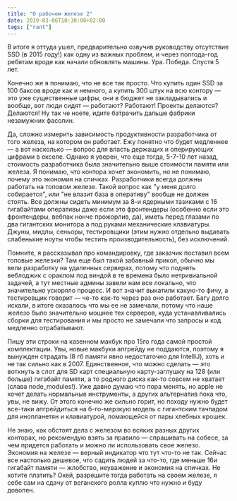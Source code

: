```yaml
---
title: "О рабочем железе 2"
date: 2019-03-06T10:30:00+02:00
tags: ["rant"]
---
```


В итоге я оттуда ушел, предварительно озвучив руководству отсутствие SSD (в 2015 году!) как одну из важных проблем, и через полгода-год ребятам вроде как начали обновлять машины. Ура. Победа. Спустя 5 лет.

Конечно же я понимаю, что не все так просто. Что купить один SSD за 100 баксов вроде как и немного, а купить 300 штук на всю контору — это уже существенные цифры, они в бюджет не закладывались и вообще, вот люди сидят — работают? Работают! Проекты делаются? Делаются! Ну так че ноете, идите батрачить дальше фабрики незамужних фасолин. 

Да, сложно измерить зависимость продуктивности разработчика от того железа, на котором он работает. Ежу понятно что будет медленнее — а вот насколько — вопрос для власть держащих и оперирующих цифрами в екселе. Однако я уверен, что еще тогда, 5-7-10 лет назад, стоимость разработчика была значительно выше стоимости памяти или железа. Я понимаю, что контора хочет экономить, но не понимаю, почему это экономия на спичках. Разработчики всегда должны работать на топовом железе. Такой вопрос как "у меня долго собирается", или "не влазит база в оперативу" вообще не должен стоять. Все должны сидеть минимум за 8-и ядерными тазиками с 16 гигабайтами оперативы даже если это фронтендеры (особенно если это фронтендеры, вебпак нонче прожорлив, да), иметь перед глазами по два гигантских монитора а под руками механические клавиатуры. Джуны, мидлы, сеньоры, тестировщики (этим нужно отдельно выдавать слабенькие ноуты чтобы тестить производительность), без исключений.

Помните, я рассказывал про командировку, где заказчик поставил всем топовые железки? Там еще был такой забавный прикол, обычно мы вели разработку на удаленных серверах, потому что поднять веблоджик с ораклом под виндой в те времена было нетривиальной задачей, а тут местные админы завели нам все локально, что значительно ускоряло процесс. И вот значит выкатили какую-то фичу, а тестировщик говорит — че-то как-то через раз оно работает. Багу долго искали, в итоге оказалось что мы ее не замечали, потому что наше железо было значительно мощнее тех серверов, куда устанавливались сборки для тестирования и мы просто не замечали что запросы и код медленно отрабатывают.

Пишу эти строки на казенном макбук про 15го года самой простой комплектации. Увы, новые макбуки апгрейду не поддаются, поэтому я вынужден страдать (8 гб памяти явно недостаточно для IntelliJ), хоть и не так сильно как в 2007. Единственное, что можно сделать — это воткнуть в слот для SD карт специальную карту-заглушку на 128 (или больше) гигабайт памяти, а то родного диска как-то совсем не хватает (слава node_modules!). Уже давно думаю что пора менять, но apple не хочет делать нормальные инструменты, а других альтернатив пока что, увы, не вижу. От этого конечно же сильно горит, но походу нужно будет все-таки апгрейдиться на б-го-мерзкую модель с гигантским тачпадом для инопланетян и клавиатурой, ломающейся от пары хлебных крошек.

Не знаю, как обстоят дела с железом во всяких разных других конторах, но рекомендую взять за правило — спрашивать на собесе, за чем придется работать и можно ли использовать свое железо. Экономия на железе — верный индикатор что тут что-то не так. Сейчас все настолько дешевое, что садить людей за что-то, где меньше 16и гигабайт памяти — жлобство, неуважение и экономия на спичках. Не хотите платить? Окей, разрешите тогда работать на своем железе, я себе сам на сдачу от веганского ролла куплю что нужно и буду доволен.